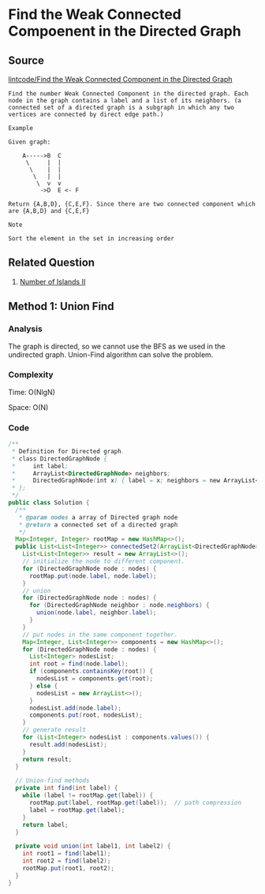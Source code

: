 # Find the Weak Connected Compoenent in the Directed Graph
## Source
[lintcode/Find the Weak Connected Component in the Directed Graph](http://www.lintcode.com/en/problem/find-the-weak-connected-component-in-the-directed-graph/)

```
Find the number Weak Connected Component in the directed graph. Each node in the graph contains a label and a list of its neighbors. (a connected set of a directed graph is a subgraph in which any two vertices are connected by direct edge path.)

Example

Given graph:

    A----->B  C
     \     |  | 
      \    |  |
       \   |  |
        \  v  v
         ->D  E <- F

Return {A,B,D}, {C,E,F}. Since there are two connected component which are {A,B,D} and {C,E,F}

Note

Sort the element in the set in increasing order
```

## Related Question
1. [Number of Islands II](http://wxx5433.github.io/number-of-islands.html)

## Method 1: Union Find
### Analysis
The graph is directed, so we cannot use the BFS as we used in the undirected graph. Union-Find algorithm can solve the problem. 

### Complexity
Time: O(NlgN)

Space: O(N)

### Code
```java
/**
 * Definition for Directed graph.
 * class DirectedGraphNode {
 *     int label;
 *     ArrayList<DirectedGraphNode> neighbors;
 *     DirectedGraphNode(int x) { label = x; neighbors = new ArrayList<DirectedGraphNode>(); }
 * };
 */
public class Solution {
  /**
   * @param nodes a array of Directed graph node
   * @return a connected set of a directed graph
   */
  Map<Integer, Integer> rootMap = new HashMap<>();
  public List<List<Integer>> connectedSet2(ArrayList<DirectedGraphNode> nodes) {
    List<List<Integer>> result = new ArrayList<>();
    // initialize the node to different component.
    for (DirectedGraphNode node : nodes) {
      rootMap.put(node.label, node.label);
    }
    // union
    for (DirectedGraphNode node : nodes) {
      for (DirectedGraphNode neighbor : node.neighbors) {
        union(node.label, neighbor.label);
      }
    }
    // put nodes in the same component together.
    Map<Integer, List<Integer>> components = new HashMap<>();
    for (DirectedGraphNode node : nodes) {
      List<Integer> nodesList;
      int root = find(node.label);
      if (components.containsKey(root)) {
        nodesList = components.get(root);
      } else {
        nodesList = new ArrayList<>();
      }
      nodesList.add(node.label);
      components.put(root, nodesList);
    }
    // generate result
    for (List<Integer> nodesList : components.values()) {
      result.add(nodesList);
    }
    return result;
  }

  // Union-find methods
  private int find(int label) {
    while (label != rootMap.get(label)) {
      rootMap.put(label, rootMap.get(label));  // path compression
      label = rootMap.get(label);
    }
    return label;
  }

  private void union(int label1, int label2) {
    int root1 = find(label1);
    int root2 = find(label2);
    rootMap.put(root1, root2);
  }
}
```
